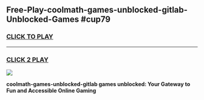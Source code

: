 
## Free-Play-coolmath-games-unblocked-gitlab-Unblocked-Games #cup79
<h3>
<a href="https://news.freeplayer.one?title=coolmath-games-unblocked-gitlab&ref=8M">CLICK TO PLAY</a></h3>
<hr>

<h3>
<a href="https://news.freeplayer.one?title=coolmath-games-unblocked-gitlab&ref=8M">CLICK 2 PLAY</a>
  
</h3>

<a href="https://news.freeplayer.one?title=coolmath-games-unblocked-gitlab&ref=8M"><img src="https://clearcache.store/games.png"></a>


**coolmath-games-unblocked-gitlab games unblocked: Your Gateway to Fun and Accessible Online Gaming**
